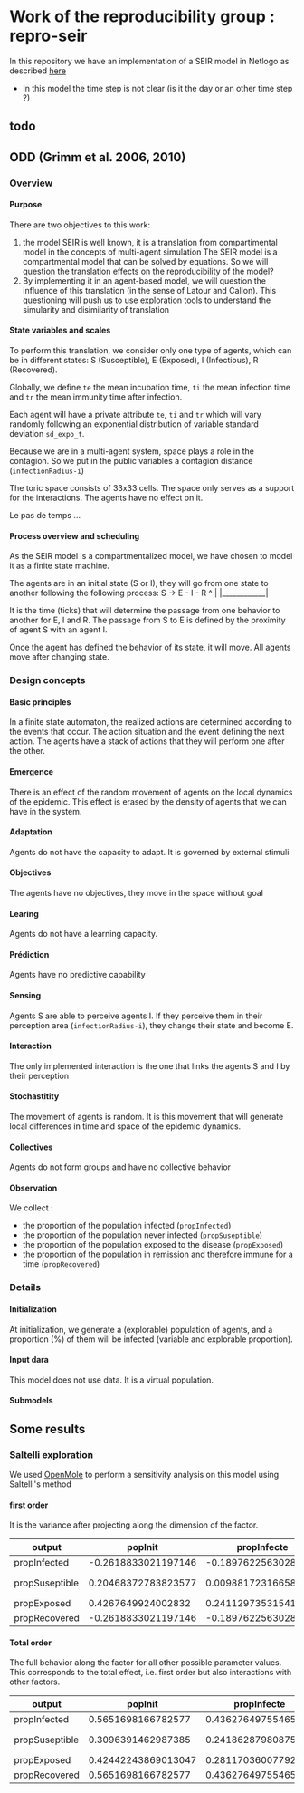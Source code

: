 # Work of the reproducibility group : repro-seir 
In this repository we have an implementation of a SEIR model in Netlogo as described [here](Repro_SEIR-1.pdf)

- In this model the time step is not clear (is it the day or an other time step ?)

## todo


## ODD (Grimm et al. 2006, 2010)

### Overview
#### Purpose

There are two objectives to this work: 
1. the model SEIR is well known, it is a translation from compartimental model in the concepts of multi-agent simulation The SEIR model is a compartmental model that can be solved by equations. So we will question the translation effects on the reproducibility of the model?
2. By implementing it in an agent-based model, we will question the influence of this translation (in the sense of Latour and Callon). This questioning will push us to use exploration tools to understand the simularity and disimilarity of translation

#### State variables and scales

To perform this translation, we consider only one type of agents, which can be in different states: S (Susceptible), E (Exposed), I (Infectious), R (Recovered).

Globally, we define `te` the mean incubation time, `ti` the mean infection time and `tr` the mean immunity time after infection. 

Each agent will have a private attribute `te`, `ti` and `tr` which will vary randomly following an exponential distribution of variable standard deviation `sd_expo_t`.

Because we are in a multi-agent system, space plays a role in the contagion. So we put in the public variables a contagion distance (`infectionRadius-i`)

The toric space consists of 33x33 cells. The space only serves as a support for the interactions. The agents have no effect on it.

Le pas de temps ... 

#### Process overview and scheduling

As the SEIR model is a compartmentalized model, we have chosen to model it as a finite state machine. 

The agents are in an initial state (S or I), they will go from one state to another following the following process: 
S -> E - I - R
^            |
|____________|

It is the time (ticks) that will determine the passage from one behavior to another for E, I and R. The passage from S to E is defined by the proximity of agent S with an agent I.

Once the agent has defined the behavior of its state, it will move. All agents move after changing state.

### Design concepts
#### Basic principles

In a finite state automaton, the realized actions are determined according to the events that occur. The action situation and the event defining the next action. The agents have a stack of actions that they will perform one after the other.

#### Emergence

There is an effect of the random movement of agents on the local dynamics of the epidemic. This effect is erased by the density of agents that we can have in the system.

#### Adaptation

Agents do not have the capacity to adapt. It is governed by external stimuli

#### Objectives

The agents have no objectives, they move in the space without goal

#### Learing 

Agents do not have a learning capacity.

#### Prédiction

Agents have no predictive capability

#### Sensing

Agents S are able to perceive agents I. If they perceive them in their perception area (`infectionRadius-i`), they change their state and become E.

#### Interaction

The only implemented interaction is the one that links the agents S and I by their perception

#### Stochastitity

The movement of agents is random. It is this movement that will generate local differences in time and space of the epidemic dynamics.

#### Collectives

Agents do not form groups and have no collective behavior

#### Observation

We collect : 

- the proportion of the population infected (`propInfected`)
- the proportion of the population never infected (`propSuseptible`)
- the proportion of the population exposed to the disease (`propExposed`)
- the proportion of the population in remission and therefore immune for a time (`propRecovered`)

### Details
#### Initialization

At initialization, we generate a (explorable) population of agents, and a proportion (%) of them will be infected (variable and explorable proportion).

#### Input dara

This model does not use data. It is a virtual population.

#### Submodels

## Some results

### Saltelli exploration 

We used [OpenMole](https://openmole.org/Sensitivity.html#Saltellismethod) to perform a sensitivity analysis on this model using Saltelli's method

#### first order 

 It is the variance after projecting along the dimension of the factor.


| **output**     | **popInit**         | **propInfecte**      | **teG**              | **tiG**                | **trG**               | **infectionRadiusI** | **sd_expo_t**        |
|----------------|---------------------|----------------------|----------------------|------------------------|-----------------------|----------------------|----------------------|
| propInfected   | -0.2618833021197146 | -0.1897622563028026  | -0.04315980808736693 | -0.011598849501233882  | -0.00437881186446075  | 0.03825048447295154  | 0.01934329179896787  |
| propSuseptible | 0.20468372783823577 | 0.009881723166589272 | 2.553862560075607E-4 | -2.3270382282721995E-4 | -8.399272891165563E-7 | 3.672801161307219E-4 | 2.553862560075607E-4 |
| propExposed    | 0.4267649924002832  | 0.24112973531541124  | 0.18365667076251332  | -0.027733105150649716  | 0.001074967370363857  | 0.10398479286811102  | -0.05734945018321909 |
| propRecovered  | -0.2618833021197146 | -0.1897622563028026  | -0.04315980808736693 | -0.011598849501233882  | -0.00437881186446075  | 0.03825048447295154  | 0.01934329179896787  |

#### Total order

The full behavior along the factor for all other possible parameter values. This corresponds to the total effect, i.e. first order but also interactions with other factors.

| **output**     | **popInit**         | **propInfecte**     | **teG**              | **tiG**              | **trG**               | **infectionRadiusI** | **sd_expo_t**         |
|----------------|---------------------|---------------------|----------------------|----------------------|-----------------------|----------------------|-----------------------|
| propInfected   | 0.5651698166782577  | 0.4362764975546598  | 0.040906111935236446 | 0.00925880931355133  | 0.004024661437198344  | 0.2081930578389597   | 0.007326178062612419  |
| propSuseptible | 0.3096391462987385  | 0.2418628798087571  | 3.94823128609378E-4  | 6.485874078977703E-4 | 3.8263308705805934E-4 | 0.024629448950542473 | 0.0013109342474738404 |
| propExposed    | 0.42442243869013047 | 0.28117036007792945 | 0.22377288851177024  | 0.15665070112255305  | 0.005814649360613771  | 0.18531038893750787  | 0.020980052366102772  |
| propRecovered  | 0.5651698166782577  | 0.4362764975546598  | 0.040906111935236446 | 0.00925880931355133  | 0.004024661437198344  | 0.2081930578389597   | 0.007326178062612419  |